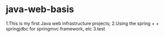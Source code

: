 # java-web-basis
1.This is my first Java web infrastructure projects;
2.Using the spring + + springjdbc for springmvc framework, etc
3.test
